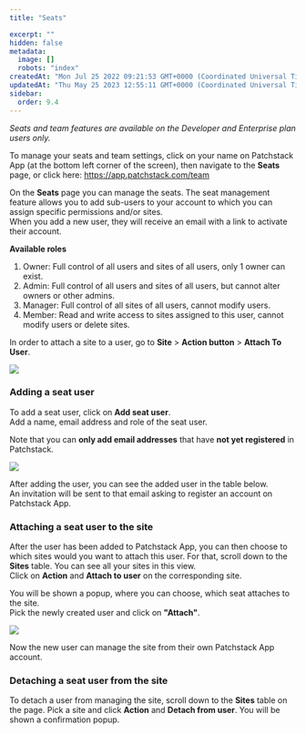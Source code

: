 ```yaml
---
title: "Seats"

excerpt: ""
hidden: false
metadata: 
  image: []
  robots: "index"
createdAt: "Mon Jul 25 2022 09:21:53 GMT+0000 (Coordinated Universal Time)"
updatedAt: "Thu May 25 2023 12:55:11 GMT+0000 (Coordinated Universal Time)"
sidebar:
  order: 9.4
---
```

_Seats and team features are available on the Developer and Enterprise plan users only._  

To manage your seats and team settings, click on your name on Patchstack App (at the bottom left corner of the screen), then navigate to the **Seats** page, or click here: https://app.patchstack.com/team

On the **Seats** page you can manage the seats. The seat management feature allows you to add sub-users to your account to which you can assign specific permissions and/or sites.  
When you add a new user, they will receive an email with a link to activate their account.

<b>Available roles</b>

<ol><li>Owner: Full control of all users and sites of all users, only 1 owner can exist.</li>
<li>Admin: Full control of all users and sites of all users, but cannot alter owners or other admins.</li>
<li>Manager: Full control of all sites of all users, cannot modify users.</li>
<li>Member: Read and write access to sites assigned to this user, cannot modify users or delete sites.</li></ol>

In order to attach a site to a user, go to **Site** > **Action button** > **Attach To User**.

![](@images/05d1c7f-small-Patchstack_account_team.png)

### Adding a seat user

To add a seat user, click on **Add seat user**.  
Add a name, email address and role of the seat user.

Note that you can **only add email addresses** that have **not yet registered** in Patchstack.

![](@images/7bc1fea-small-Patchstack_adding_seat_user.png)

After adding the user, you can see the added user in the table below.  
An invitation will be sent to that email asking to register an account on Patchstack App.

### Attaching a seat user to the site

After the user has been added to Patchstack App, you can then choose to which sites would you want to attach this user.
For that, scroll down to the **Sites** table.
You can see all your sites in this view.  
Click on **Action** and **Attach to user** on the corresponding site.

You will be shown a popup, where you can choose, which seat attaches to the site.  
Pick the newly created user and click on **"Attach"**.

![](@images/patchstack-attach-site-to-seat.png)

Now the new user can manage the site from their own Patchstack App account.

### Detaching a seat user from the site

To detach a user from managing the site, scroll down to the **Sites** table on the page.
Pick a site and click **Action** and **Detach from user**.
You will be shown a confirmation popup.
